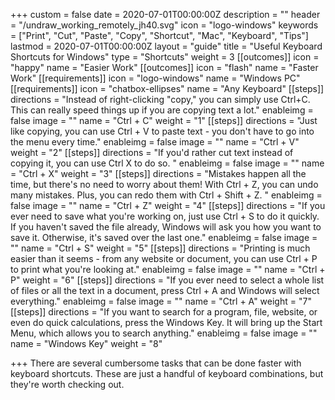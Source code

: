 +++
custom = false
date = 2020-07-01T00:00:00Z
description = ""
header = "/undraw_working_remotely_jh40.svg"
icon = "logo-windows"
keywords = ["Print", "Cut", "Paste", "Copy", "Shortcut", "Mac", "Keyboard", "Tips"]
lastmod = 2020-07-01T00:00:00Z
layout = "guide"
title = "Useful Keyboard Shortcuts for Windows"
type = "Shortcuts"
weight = 3
[[outcomes]]
icon = "happy"
name = "Easier Work"
[[outcomes]]
icon = "flash"
name = "Faster Work"
[[requirements]]
icon = "logo-windows"
name = "Windows PC"
[[requirements]]
icon = "chatbox-ellipses"
name = "Any Keyboard"
[[steps]]
directions = "Instead of right-clicking \"copy,\" you can simply use Ctrl+C. This can really speed things up if you are copying text a lot."
enableimg = false
image = ""
name = "Ctrl + C"
weight = "1"
[[steps]]
directions = "Just like copying, you can use Ctrl + V to paste text - you don't have to go into the menu every time."
enableimg = false
image = ""
name = "Ctrl + V"
weight = "2"
[[steps]]
directions = "If you'd rather cut text instead of copying it, you can use Ctrl X to do so. "
enableimg = false
image = ""
name = "Ctrl + X"
weight = "3"
[[steps]]
directions = "Mistakes happen all the time, but there's no need to worry about them! With Ctrl + Z, you can undo many mistakes. Plus, you can redo them with Ctrl + Shift + Z. "
enableimg = false
image = ""
name = "Ctrl + Z"
weight = "4"
[[steps]]
directions = "If you ever need to save what you're working on, just use Ctrl + S to do it quickly. If you haven't saved the file already, Windows will ask you how you want to save it. Otherwise, it's saved over the last one."
enableimg = false
image = ""
name = "Ctrl + S"
weight = "5"
[[steps]]
directions = "Printing is much easier than it seems - from any website or document, you can use Ctrl + P to print what you're looking at."
enableimg = false
image = ""
name = "Ctrl + P"
weight = "6"
[[steps]]
directions = "If you ever need to select a whole list of files or all the text in a document, press Ctrl + A and Windows will select everything."
enableimg = false
image = ""
name = "Ctrl + A"
weight = "7"
[[steps]]
directions = "If you want to search for a program, file, website, or even do quick calculations, press the Windows Key. It will bring up the Start Menu, which allows you to search anything."
enableimg = false
image = ""
name = "Windows Key"
weight = "8"

+++
There are several cumbersome tasks that can be done faster with keyboard shortcuts. These are just a handful of keyboard combinations, but they're worth checking out.